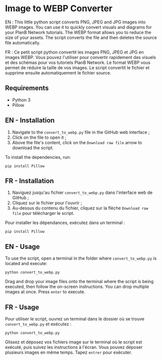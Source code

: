 # Image to WEBP Converter

EN : This little python script converts PNG, JPEG and JPG images into WEBP images. You can use it to quickly convert visuals and diagrams for your PlanB Network tutorials. The WEBP format allows you to reduce the size of your assets. The script converts the file and then deletes the source file automatically.

FR : Ce petit script python convertit les images PNG, JPEG et JPG en images WEBP. Vous pouvez l'utiliser pour convertir rapidement des visuels et des schémas pour vos tutoriels PlanB Network. Le format WEBP vous permet de réduire la taille de vos images. Le script convertit le fichier et supprime ensuite automatiquement le fichier source.

## Requirements

- Python 3
- Pillow

## EN - Installation

1. Navigate to the `convert_to_webp.py` file in the GitHub web interface ;
2. Click on the file to open it ;
3. Above the file's content, click on the `Download raw file` arrow to download the script.

To install the dependencies, run:
```
pip install Pillow
```

## FR - Installation

1. Naviguez jusqu'au fichier `convert_to_webp.py` dans l'interface web de GitHub ;
2. Cliquez sur le fichier pour l'ouvrir ;
3. Au-dessus du contenu du fichier, cliquez sur la flèche `Download raw file` pour télécharger le script.

Pour installer les dépendances, exécutez dans un terminal :
```
pip install Pillow
```

## EN - Usage

To use the script, open a terminal in the folder where `convert_to_webp.py` is located and execute:

```
python convert_to_webp.py
```

Drag and drop your image files onto the terminal where the script is being executed, then follow the on-screen instructions. You can drop multiple images at once. Press `enter` to execute.

## FR - Usage

Pour utiliser le script, ouvrez un terminal dans le dossier où se trouve `convert_to_webp.py` et exécutez :
```
python convert_to_webp.py
```

Glissez et déposez vos fichiers image sur le terminal où le script est exécuté, puis suivez les instructions à l'écran. Vous pouvez déposer plusieurs images en même temps. Tapez `entrer` pour exécuter.